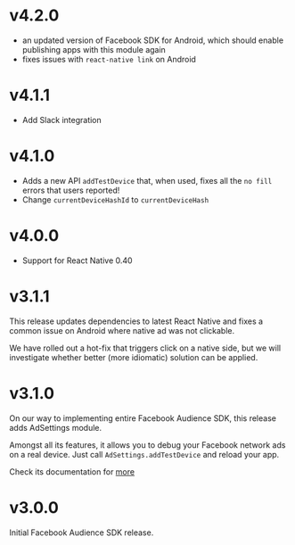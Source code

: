 v4.2.0
======
- an updated version of Facebook SDK for Android, which should enable publishing apps with this module again
- fixes issues with `react-native link` on Android

v4.1.1
======
- Add Slack integration

v4.1.0
======
- Adds a new API `addTestDevice` that, when used, fixes all the `no fill` errors that users reported!
- Change `currentDeviceHashId` to `currentDeviceHash`

v4.0.0
======
- Support for React Native 0.40

v3.1.1
======
This release updates dependencies to latest React Native and fixes a common issue on Android where native ad was not clickable.

We have rolled out a hot-fix that triggers click on a native side, but we will investigate whether better (more idiomatic) solution can be applied.

v3.1.0
======
On our way to implementing entire Facebook Audience SDK, this release adds AdSettings module.

Amongst all its features, it allows you to debug your Facebook network ads on a real device. Just call `AdSettings.addTestDevice` and reload your app.

Check its documentation for [more](https://github.com/callstack/react-native-fbads#adsettings)

v3.0.0
======
Initial Facebook Audience SDK release.
